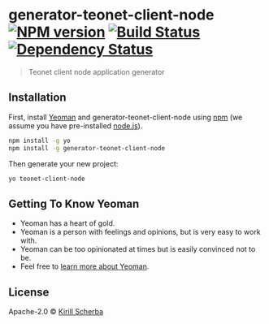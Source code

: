 # generator-teonet-client-node [![NPM version][npm-image]][npm-url] [![Build Status][travis-image]][travis-url] [![Dependency Status][daviddm-image]][daviddm-url]
> Teonet client node application generator

## Installation

First, install [Yeoman](http://yeoman.io) and generator-teonet-client-node using [npm](https://www.npmjs.com/) (we assume you have pre-installed [node.js](https://nodejs.org/)).

```bash
npm install -g yo
npm install -g generator-teonet-client-node
```

Then generate your new project:

```bash
yo teonet-client-node
```

## Getting To Know Yeoman

 * Yeoman has a heart of gold.
 * Yeoman is a person with feelings and opinions, but is very easy to work with.
 * Yeoman can be too opinionated at times but is easily convinced not to be.
 * Feel free to [learn more about Yeoman](http://yeoman.io/).

## License

Apache-2.0 © [Kirill Scherba](https://gitlab.ksproject.org)


[npm-image]: https://badge.fury.io/js/generator-teonet-client-node.svg
[npm-url]: https://npmjs.org/package/generator-teonet-client-node
[travis-image]: https://travis-ci.org//generator-teonet-client-node.svg?branch=master
[travis-url]: https://travis-ci.org//generator-teonet-client-node
[daviddm-image]: https://david-dm.org//generator-teonet-client-node.svg?theme=shields.io
[daviddm-url]: https://david-dm.org//generator-teonet-client-node
